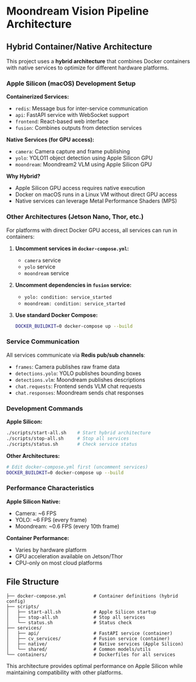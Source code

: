 # Moondream Vision Pipeline Architecture

## Hybrid Container/Native Architecture

This project uses a **hybrid architecture** that combines Docker containers with native services to optimize for different hardware platforms.

### Apple Silicon (macOS) Development Setup

**Containerized Services:**
- `redis`: Message bus for inter-service communication
- `api`: FastAPI service with WebSocket support  
- `frontend`: React-based web interface
- `fusion`: Combines outputs from detection services

**Native Services (for GPU access):**
- `camera`: Camera capture and frame publishing
- `yolo`: YOLO11 object detection using Apple Silicon GPU
- `moondream`: Moondream2 VLM using Apple Silicon GPU

**Why Hybrid?**
- Apple Silicon GPU access requires native execution
- Docker on macOS runs in a Linux VM without direct GPU access
- Native services can leverage Metal Performance Shaders (MPS)

### Other Architectures (Jetson Nano, Thor, etc.)

For platforms with direct Docker GPU access, all services can run in containers:

1. **Uncomment services in `docker-compose.yml`:**
   - `camera` service
   - `yolo` service  
   - `moondream` service

2. **Uncomment dependencies in `fusion` service:**
   - `yolo: condition: service_started`
   - `moondream: condition: service_started`

3. **Use standard Docker Compose:**
   ```bash
   DOCKER_BUILDKIT=0 docker-compose up --build
   ```

### Service Communication

All services communicate via **Redis pub/sub channels**:
- `frames`: Camera publishes raw frame data
- `detections.yolo`: YOLO publishes bounding boxes
- `detections.vlm`: Moondream publishes descriptions  
- `chat.requests`: Frontend sends VLM chat requests
- `chat.responses`: Moondream sends chat responses

### Development Commands

**Apple Silicon:**
```bash
./scripts/start-all.sh    # Start hybrid architecture
./scripts/stop-all.sh     # Stop all services
./scripts/status.sh       # Check service status
```

**Other Architectures:**
```bash
# Edit docker-compose.yml first (uncomment services)
DOCKER_BUILDKIT=0 docker-compose up --build
```

### Performance Characteristics

**Apple Silicon Native:**
- Camera: ~6 FPS
- YOLO: ~6 FPS (every frame)
- Moondream: ~0.6 FPS (every 10th frame)

**Container Performance:**
- Varies by hardware platform
- GPU acceleration available on Jetson/Thor
- CPU-only on most cloud platforms

## File Structure

```
├── docker-compose.yml          # Container definitions (hybrid config)
├── scripts/
│   ├── start-all.sh            # Apple Silicon startup
│   ├── stop-all.sh             # Stop all services
│   └── status.sh               # Status check
├── services/
│   ├── api/                    # FastAPI service (container)
│   ├── cv_services/            # Fusion service (container)
│   ├── native/                 # Native services (Apple Silicon)
│   └── shared/                 # Common models/utils
└── containers/                 # Dockerfiles for all services
```

This architecture provides optimal performance on Apple Silicon while maintaining compatibility with other platforms.
